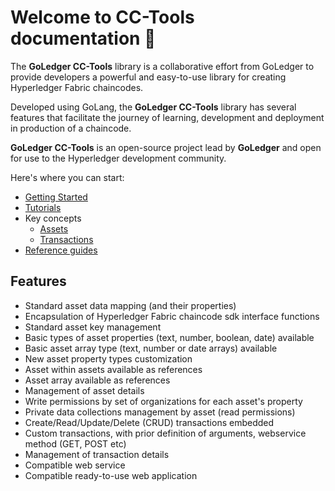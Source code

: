 # Welcome to CC-Tools documentation 👋

The **GoLedger CC-Tools** library is a collaborative effort from GoLedger to provide developers a powerful and easy-to-use library for creating Hyperledger Fabric chaincodes.

Developed using GoLang,  the **GoLedger CC-Tools** library has several features that facilitate the journey of learning, development and deployment in production of a chaincode.

**GoLedger CC-Tools** is an open-source project lead by **GoLedger** and open for use to the Hyperledger development community.

Here's where you can start:

- [Getting Started](getting-started.md)
- [Tutorials](tutorials.md)
- Key concepts
    - [Assets](assets.md)
    - [Transactions](transactions.md)
- [Reference guides](reference-guides.md)

## Features

* Standard asset data mapping (and their properties)
* Encapsulation of Hyperledger Fabric chaincode sdk interface functions
* Standard asset key management
* Basic types of asset properties (text, number, boolean, date) available
* Basic asset array type (text, number or date arrays) available
* New asset property types customization
* Asset within assets available as references
* Asset array available as references
* Management of asset details
* Write permissions by set of organizations for each asset's property
* Private data collections management by asset (read permissions)
* Create/Read/Update/Delete (CRUD) transactions embedded
* Custom transactions, with prior definition of arguments, webservice method (GET, POST etc)
* Management of transaction details
* Compatible web service
* Compatible ready-to-use web application